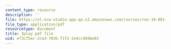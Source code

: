 ```yaml
---
content_type: resource
description: ''
file: https://ol-ocw-studio-app-qa.s3.amazonaws.com/courses/res-10-001-making-science-and-engineering-pictures-a-practical-guide-to-presenting-your-work-spring-2016/ef3cf5ec2ca3703671f22e4cc469be83_zYcRXHYKYTI.pdf
file_type: application/pdf
resourcetype: Document
title: 3play pdf file
uid: ef3cf5ec-2ca3-7036-71f2-2e4cc469be83
---
```

